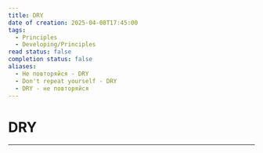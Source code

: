 ```yaml
---
title: DRY
date of creation: 2025-04-08T17:45:00
tags:
  - Principles
  - Developing/Principles
read status: false
completion status: false
aliases:
  - Не повторяйся - DRY
  - Don't repeat yourself - DRY
  - DRY - не повторяйся
---
```

# DRY
---
